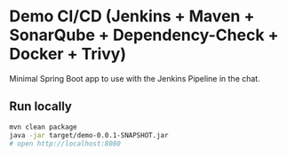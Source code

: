 # Demo CI/CD (Jenkins + Maven + SonarQube + Dependency-Check + Docker + Trivy)

Minimal Spring Boot app to use with the Jenkins Pipeline in the chat.

## Run locally
```bash
mvn clean package
java -jar target/demo-0.0.1-SNAPSHOT.jar
# open http://localhost:8080
```
